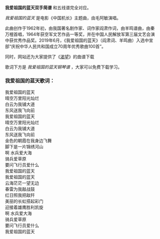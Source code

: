 

**我爱祖国的蓝天双手简谱** 和五线谱完全对应。

_我爱祖国的蓝天_ 是电影《中国机长》主题曲，由毛阿敏演唱。

此曲创作于1962年初，由我国著名剧作家、词作家阎肃作词，由羊鸣谱曲，由秦万檀首唱，1964年获空军文艺作品一等奖，并在中国人民解放军第三届文艺会演中获优秀作品奖。2019年6月，《我爱祖国的蓝天》（阎肃词、羊鸣曲）入选中宣部“庆祝中华人民共和国成立70周年优秀歌曲100首”。

同时，网站还为大家提供了《[渴望](Music-2310-渴望-电视剧-渴望-主题曲-EOP教学曲.html "渴望")》的曲谱下载

歌词下方是 _我爱祖国的蓝天钢琴谱_ ，大家可以免费下载学习。

### 我爱祖国的蓝天歌词：

我爱祖国的蓝天  
晴空万里阳光灿烂  
白云为我铺大道  
东风送我飞向前  
我爱祖国的蓝天  
晴空万里阳光灿烂  
白云为我铺大道  
东风送我飞向前  
金色的朝霞在我身边飞舞  
脚下是一片锦绣河山  
啊 水兵爱大海  
骑兵爱草原  
要问飞行员爱什么  
我爱祖国的蓝天  
我爱祖国的蓝天  
云海茫茫一望无边  
春雷为我敲战鼓  
红日照我把敌歼  
美丽的长虹搭起彩门  
迎接着雄鹰胜利凯旋  
啊 水兵爱大海  
骑兵爱草原  
要问飞行员爱什么  
我爱祖国的蓝天

